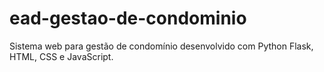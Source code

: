 # ead-gestao-de-condominio
Sistema web para gestão de condomínio desenvolvido com Python Flask, HTML, CSS e JavaScript.
